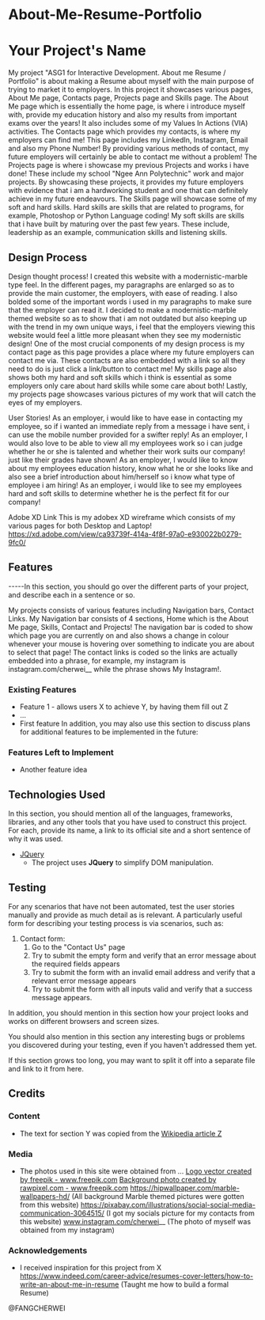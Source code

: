 # About-Me-Resume-Portfolio
# Your Project's Name
My project "ASG1 for Interactive Development. About me Resume / Portfolio" is about making a Resume about myself with the main purpose
of trying to market it to employers. In this project it showcases various pages, About Me page, Contacts page, Projects page and Skills
page. 
The About Me page which is essentially the home page, is where i introduce myself with, provide my 
education history and also my results from important exams over the years! It also includes some of
my Values In Actions (VIA) activities.
The Contacts page which provides my contacts, is where my 
employers can find me! This page includes my LinkedIn, Instagram, Email and also my Phone Number!
By providing various methods of contact, my future employers will certainly be able to contact me
without a problem! 
The Projects page is where i showcase my previous Projects and works i have done!
These include my school "Ngee Ann Polytechnic" work and major projects. By showcasing these projects,
it provides my future employers with evidence that i am a hardworking student and one that can definitely
achieve in my future endeavours.
The Skills page will showcase some of my soft and hard skills. Hard skills are skills that are related to
programs, for example, Photoshop or Python Language coding! My soft skills are skills that i have built by
maturing over the past few years. These include, leadership as an example, communication skills and listening skills.

## Design Process
Design thought process!
I created this website with a modernistic-marble type feel. In the different pages, my paragraphs are enlarged
so as to provide the main customer, the employers, with ease of reading. I also bolded some of the important
words i used in my paragraphs to make sure that the employer can read it. I decided to make a modernistic-marble
themed website so as to show that i am not outdated but also keeping up with the trend in my own unique ways, i
feel that the employers viewing this website would feel a little more pleasant when they see my modernistic design!
One of the most crucial components of my design process is my contact page as this page provides a place
where my future employers can contact me via. These contacts are also embedded with a link so all they need to do is just 
click a link/button to contact me! My skills page also shows both my hard and soft skills which i think is essential as
some employers only care about hard skills while some care about both! Lastly, my projects page showcases various pictures of my work
that will catch the eyes of my employers.

User Stories!
As an employer, i would like to have ease in contacting my employee, so if i wanted an immediate reply from a message i have sent, i can use
the mobile number provided for a swifter reply!
As an employer, I would also love to be able to view all my employees work so i can judge whether he or she is talented and whether their
work suits our company! just like their grades have shown!
As an employer, I would like to know about my employees education history, know what he or she looks like and also see a brief introduction
about him/herself so i know what type of employee i am hiring!
As an employer, i would like to see my employees hard and soft skills to determine whether he is the perfect fit for our company!

Adobe XD Link
This is my adobex XD wireframe which consists of my various pages for both Desktop and Laptop!
https://xd.adobe.com/view/ca93739f-414a-4f8f-97a0-e930022b0279-9fc0/

## Features

-----In this section, you should go over the different parts of your project, and describe each in a sentence or so.

My projects consists of various features including Navigation bars, Contact Links.
My Navigation bar consists of 4 sections, Home which is the About Me page, Skills, Contact and Projects!
The navigation bar is coded to show which page you are currently on and also shows a change in colour whenever 
your mouse is hovering over something to indicate you are about to select that page!
The contact links is coded so the links are actually embedded into a phrase, for example,
my instagram is instagram.com/cherwei__ while the phrase shows My Instagram!.


### Existing Features
- Feature 1 - allows users X to achieve Y, by having them fill out Z
- ...
- First feature
In addition, you may also use this section to discuss plans for additional features to be implemented in the future:

### Features Left to Implement
- Another feature idea

## Technologies Used

In this section, you should mention all of the languages, frameworks, libraries, and any other tools that you have used to construct this project. For each, provide its name, a link to its official site and a short sentence of why it was used.

- [JQuery](https://jquery.com)
    - The project uses **JQuery** to simplify DOM manipulation.


## Testing

For any scenarios that have not been automated, test the user stories manually and provide as much detail as is relevant. A particularly useful form for describing your testing process is via scenarios, such as:

1. Contact form:
    1. Go to the "Contact Us" page
    2. Try to submit the empty form and verify that an error message about the required fields appears
    3. Try to submit the form with an invalid email address and verify that a relevant error message appears
    4. Try to submit the form with all inputs valid and verify that a success message appears.

In addition, you should mention in this section how your project looks and works on different browsers and screen sizes.

You should also mention in this section any interesting bugs or problems you discovered during your testing, even if you haven't addressed them yet.

If this section grows too long, you may want to split it off into a separate file and link to it from here.

## Credits

### Content
- The text for section Y was copied from the [Wikipedia article Z](https://en.wikipedia.org/wiki/Z)

### Media
- The photos used in this site were obtained from ...
<a href='https://www.freepik.com/vectors/logo'>Logo vector created by freepik - www.freepik.com</a>
<a href='https://www.freepik.com/photos/background'>Background photo created by rawpixel.com - www.freepik.com</a>
https://hipwallpaper.com/marble-wallpapers-hd/ (All background Marble themed pictures were gotten from this website)
https://pixabay.com/illustrations/social-social-media-communication-3064515/ (I got my socials picture for my contacts from this website)
www.instagram.com/cherwei__ (The photo of myself was obtained from my instagram)


### Acknowledgements

- I received inspiration for this project from X
https://www.indeed.com/career-advice/resumes-cover-letters/how-to-write-an-about-me-in-resume (Taught me how to build a formal Resume)

@FANGCHERWEI
 